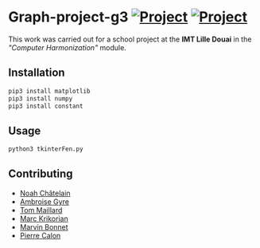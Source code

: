 # Graph-project-g3 [![Project](https://img.shields.io/badge/IMT-Project-blue.svg?style=flat)](https://github.com/Nooaah/graph-project-g3) [![Project](https://img.shields.io/badge/Python-development-yellow.svg?style=flat)](https://github.com/Nooaah/graph-project-g3)

This work was carried out for a school project at the **IMT Lille Douai** in the *"Computer Harmonization"* module.

## Installation


```bash
pip3 install matplotlib
pip3 install numpy
pip3 install constant
```

## Usage

```bash
python3 tkinterFen.py
```

## Contributing

- [Noah Châtelain](https://github.com/Nooaah)
- [Ambroise Gyre](https://github.com/Noofly)
- [Tom Maillard](https://github.com/TomMAILLARD)
- [Marc Krikorian](https://github.com/ElKriko)
- [Marvin Bonnet](https://github.com/AastroLePetitRobot)
- [Pierre Calon](https://github.com/Peio561)
